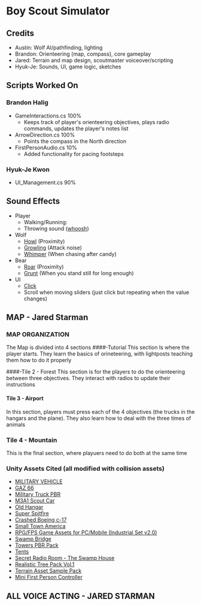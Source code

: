 # Boy Scout Simulator
## Credits
- Austin: Wolf AI/pathfinding, lighting
- Brandon: Orienteering (map, compass), core gameplay
- Jared: Terrain and map design, scoutmaster voiceover/scripting
- Hyuk-Je: Sounds, UI, game logic, sketches

## Scripts Worked On
### Brandon Halig
- GameInteractions.cs 100%
    - Keeps track of player's orienteering objectives, plays radio commands, updates the player's notes list
- ArrowDirection.cs 100%
    - Points the compass in the North direction
- FirstPersonAudio.cs 10%
    - Added functionality for pacing footsteps

### Hyuk-Je Kwon
- UI_Management.cs 90%

## Sound Effects
- Player
    - Walking/Running:
    - Throwing sound ([whoosh](https://www.youtube.com/watch?v=woxWw37zRVc))
- Wolf
    - [Howl](https://www.youtube.com/watch?v=jJYwipRvS5Y) (Proximity)
    - [Growling](https://www.youtube.com/watch?v=E7Iia8DUxrc) (Attack noise)
    - [Whimper](https://www.youtube.com/watch?v=LUql_PGq3is) (When chasing after candy)
- Bear
    - [Roar](https://www.youtube.com/watch?v=FAglo3Ohpes) (Proximity)
    - [Grunt](https://www.youtube.com/watch?v=EL9AtDgfzNc) (When you stand still for long enough)
- UI
    - [Click](https://www.youtube.com/watch?v=vzfqwCu2hi4)
    - Scroll when moving sliders (just click but repeating when the value changes)

## MAP - Jared Starman
### MAP ORGANIZATION
The Map is divided into 4 sections
####-Tutorial
This section Is where the player starts. They learn the basics of orineteering, with lightposts teaching them how to do it properly

####-Tile 2 - Forest
This section is for the players to do the orienteering between three objectives. They interact with radios to update their instructions

#### Tile 3 - Airport
In this section, players must press each of the 4 objectives (the trucks in the hangars and the plane). They also learn how to deal with the three times of animals

### Tile 4 - Mountain
This is the final section, where playuers need to do both at the same time

### Unity Assets Cited (all modified with collision assets)
- [MILITARY VEHICLE](https://assetstore.unity.com/packages/3d/vehicles/land/military-vehicle-9225)
- [GAZ 66](https://assetstore.unity.com/publishers/2837)
- [Military Truck PBR](https://assetstore.unity.com/packages/3d/vehicles/land/military-truck-pbr-41450)
- [M3A1 Scout Car](https://assetstore.unity.com/packages/3d/vehicles/land/m3a1-scout-car-53149)
- [Old Hangar](https://assetstore.unity.com/packages/3d/environments/historic/old-hangar-119037)
- [Super Spitfire](https://assetstore.unity.com/packages/3d/vehicles/air/super-spitfire-53217)
- [Crashed Boeing c-17](https://assetstore.unity.com/packages/3d/environments/industrial/crashed-boeing-c-17-globemaster-iii-133633)
- [Small Town America](https://assetstore.unity.com/packages/3d/small-town-america-streets-free-59759)
- [RPG/FPS Game Assets for PC/Mobile (Industrial Set v2.0)](https://assetstore.unity.com/packages/3d/environments/industrial/rpg-fps-game-assets-for-pc-mobile-industrial-set-v2-0-86679)
- [Swamp Bridge](https://assetstore.unity.com/packages/3d/props/exterior/swamp-bridge-71515)
- [Towers PBR Pack](https://assetstore.unity.com/packages/3d/environments/towers-pbr-pack-95705)
- [Tents](https://assetstore.unity.com/packages/3d/environments/towers-pbr-pack-95705)
- [Secret Radio Room - The Swamp House](https://assetstore.unity.com/packages/3d/environments/secret-radio-room-the-swamp-house-155339)
- [Realistic Tree Pack Vol.1](https://assetstore.unity.com/packages/3d/vegetation/trees/realistic-tree-pack-vol-1-50418)
- [Terrain Asset Sample Pack](https://assetstore.unity.com/packages/3d/environments/landscapes/terrain-sample-asset-pack-145808)
- [Mini First Person Controller](https://assetstore.unity.com/packages/tools/input-management/mini-first-person-controller-174710)

## ALL VOICE ACTING - JARED STARMAN

